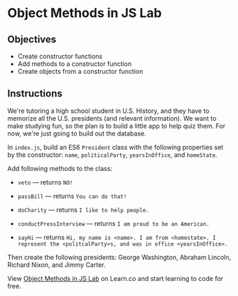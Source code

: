 # Object Methods in JS Lab

## Objectives
+ Create constructor functions
+ Add methods to a constructor function
+ Create objects from a constructor function

## Instructions
We're tutoring a high school student in U.S. History, and they have to memorize all the U.S. presidents (and relevant information). We want to make studying fun, so the plan is to build a little app to help quiz them. For now, we're just going to build out the database.

In `index.js`, build an ES6 `President` class with the following properties set by the constructor: `name`, `politicalParty`, `yearsInOffice`, and `homeState`.

Add following methods to the class:
+ `veto` — returns `NO!`

+ `passBill` — returns `You can do that!`

+ `doCharity` — returns `I like to help people.`

+ `conductPressInterview` — returns `I am proud to be an American.`

+ `sayHi` — returns `Hi, my name is <name>. I am from <homestate>. I represent the <politcalParty>s, and was in office <yearsInOffice>.`

Then create the following presidents: George Washington, Abraham Lincoln, Richard Nixon, and Jimmy Carter.

<p class='util--hide'>View <a href='https://learn.co/lessons/js-object-methods-lab' title='Object Methods in JS Lab '>Object Methods in JS Lab</a> on Learn.co and start learning to code for free.</p>
